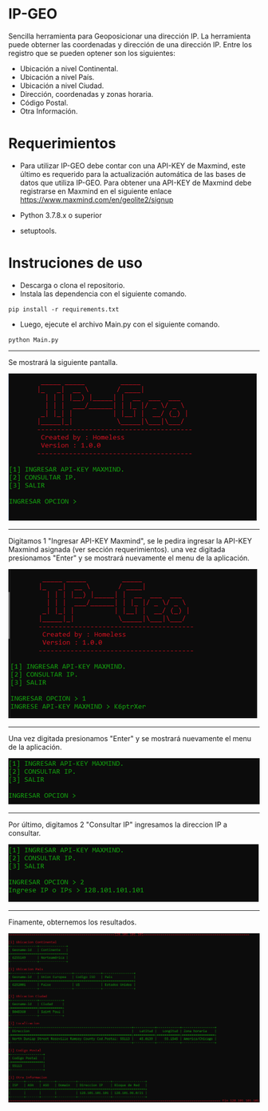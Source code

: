 # IP-GEO
Sencilla herramienta para Geoposicionar una dirección IP. La herramienta puede obterner las coordenadas y dirección de una dirección IP. Entre los registro que se pueden optener son los siguientes:

- Ubicación a nivel Continental.
- Ubicación a nivel País.
- Ubicación a nivel Ciudad.
- Dirección, coordenadas y zonas horaria.
- Código Postal.
- Otra Información.

# Requerimientos
- Para utilizar IP-GEO debe contar con una API-KEY de Maxmind, este último es requerido para la actualización automática de las bases de datos que utiliza IP-GEO. Para obtener una API-KEY de Maxmind debe registrarse en Maxmind en el siguiente enlace https://www.maxmind.com/en/geolite2/signup

- Python 3.7.8.x o superior
- setuptools.

# Instruciones de uso
- Descarga o clona el repositorio.
- Instala las dependencia con el siguiente comando.

```
pip install -r requirements.txt
```
- Luego, ejecute el archivo Main.py con el siguiente comando.

```
python Main.py
```

------------
Se mostrará la siguiente pantalla.

![alt text](https://github.com/LW-Homeless/ip-geo/blob/main/img/foto1.PNG)

------------
Digitamos 1 "Ingresar API-KEY Maxmind", se le pedira ingresar la API-KEY Maxmind asignada (ver sección requerimientos). una vez digitada presionamos "Enter" y se mostrará nuevamente el menu de la aplicación.

![alt text](https://github.com/LW-Homeless/ip-geo/blob/main/img/foto2.PNG)

------------
Una vez digitada presionamos "Enter" y se mostrará nuevamente el menu de la aplicación.

![alt text](https://github.com/LW-Homeless/ip-geo/blob/main/img/foto3.PNG)

------------

Por último, digitamos 2 "Consultar IP" ingresamos la direccion IP a consultar.

![alt text](https://github.com/LW-Homeless/ip-geo/blob/main/img/foto4.PNG)

------------

Finamente, obternemos los resultados.

![alt text](https://github.com/LW-Homeless/ip-geo/blob/main/img/foto5.PNG)

